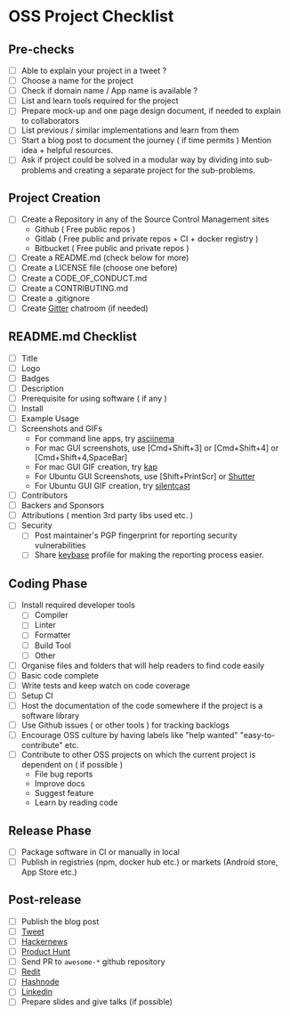 # OSS Project Checklist

## Pre-checks
- [ ] Able to explain your project in a tweet ?
- [ ] Choose a name for the project
- [ ] Check if domain name / App name is available ?
- [ ] List and learn tools required for the project
- [ ] Prepare mock-up and one page design document, if needed to explain to collaborators
- [ ] List previous / similar implementations and learn from them
- [ ] Start a blog post to document the journey ( if time permits ) Mention idea + helpful resources.
- [ ] Ask if project could be solved in a modular way by dividing into sub-problems and creating a separate project for the sub-problems.

## Project Creation
- [ ] Create a Repository in any of the Source Control Management sites
    - Github ( Free public repos )
    - Gitlab ( Free public and private repos + CI  + docker registry )
    - Bitbucket ( Free public and private repos )
- [ ] Create a README.md (check below for more)
- [ ] Create a LICENSE file (choose one before)
- [ ] Create a CODE_OF_CONDUCT.md
- [ ] Create a CONTRIBUTING.md
- [ ] Create a .gitignore
- [ ] Create [Gitter](https://gitter.im) chatroom (if needed)

## README.md Checklist
- [ ] Title
- [ ] Logo
- [ ] Badges
- [ ] Description
- [ ] Prerequisite for using software ( if any )
- [ ] Install
- [ ] Example Usage
- [ ] Screenshots and GIFs
    - For command line apps, try [asciinema](https://asciinema.org/)
    - For mac GUI screenshots, use [Cmd+Shift+3] or [Cmd+Shift+4] or [Cmd+Shift+4,SpaceBar]
    - For mac GUI GIF creation, try [kap](https://getkap.co/)
    - For Ubuntu GUI Screenshots, use [Shift+PrintScr] or [Shutter](http://shutter-project.org/)
    - For Ubuntu GUI GIF creation, try [silentcast](https://github.com/colinkeenan/silentcast)
- [ ] Contributors
- [ ] Backers and Sponsors
- [ ] Attributions ( mention 3rd party libs used etc. )
- [ ] Security
    - [ ] Post maintainer's PGP fingerprint for reporting security vulnerabilities
    - [ ] Share [keybase](https://keybase.io/) profile for making the reporting process easier.

## Coding Phase
- [ ] Install required developer tools
    - [ ] Compiler
    - [ ] Linter
    - [ ] Formatter
    - [ ] Build Tool
    - [ ] Other
- [ ] Organise files and folders that will help readers to find code easily
- [ ] Basic code complete
- [ ] Write tests and keep watch on code coverage
- [ ] Setup CI
- [ ] Host the documentation of the code somewhere if the project is a software library 
- [ ] Use Github issues ( or other tools ) for tracking backlogs
- [ ] Encourage OSS culture by having labels like "help wanted" "easy-to-contribute" etc.
- [ ] Contribute to other OSS projects on which the current project is dependent on ( if possible )
    - File bug reports
    - Improve docs
    - Suggest feature
    - Learn by reading code

## Release Phase
- [ ] Package software in CI or manually in local
- [ ] Publish in registries (npm, docker hub etc.) or markets (Android store, App Store etc.)

## Post-release
- [ ] Publish the blog post
- [ ] [Tweet](https://twitter.com/)
- [ ] [Hackernews](https://news.ycombinator.com/)
- [ ] [Product Hunt](http://producthunt.com/)
- [ ] Send PR to `awesome-*` github repository
- [ ] [Redit](https://www.reddit.com)
- [ ] [Hashnode](https://hashnode.com/)
- [ ] [Linkedin](https://www.linkedin.com/)
- [ ] Prepare slides and give talks (if possible)